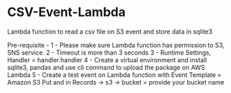 # CSV-Event-Lambda
Lambda function to read a csv file on S3 event and store data in sqlite3


Pre-requisite - 
  1 - Please make sure Lambda function has permission to S3, SNS service.
  2 - Timeout is more than 3 seconds
  3 - Runtime Settings, Handler = handler.handler
  4 - Create a virtual environment and install sqlite3, pandas and use cli command to upload the package on AWS Lambda
  5 - Create a test event on Lambda function with Event Template = Amazon S3 Put and in Records -> s3 -> bucket = provide your bucket name
